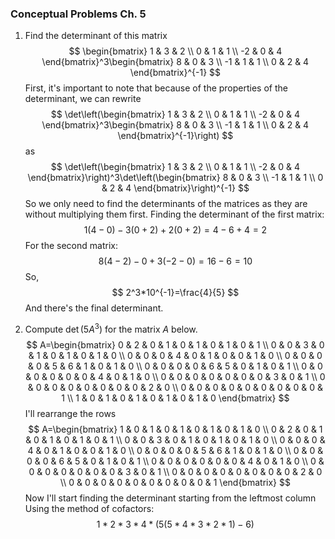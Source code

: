 ### Conceptual Problems Ch. 5

1. Find the determinant of this matrix
$$
\begin{bmatrix}
1 & 3 & 2 \\
0 & 1 & 1 \\
-2 & 0 & 4
\end{bmatrix}^3\begin{bmatrix}
8 & 0 & 3 \\
-1 & 1 & 1 \\
0 & 2 & 4
\end{bmatrix}^{-1}
$$
First, it's important to note that because of the properties of the determinant, we can rewrite
$$
\det\left(\begin{bmatrix}
1 & 3 & 2 \\
0 & 1 & 1 \\
-2 & 0 & 4
\end{bmatrix}^3\begin{bmatrix}
8 & 0 & 3 \\
-1 & 1 & 1 \\
0 & 2 & 4
\end{bmatrix}^{-1}\right)
$$
as
$$
\det\left(\begin{bmatrix}
1 & 3 & 2 \\
0 & 1 & 1 \\
-2 & 0 & 4
\end{bmatrix}\right)^3\det\left(\begin{bmatrix}
8 & 0 & 3 \\
-1 & 1 & 1 \\
0 & 2 & 4
\end{bmatrix}\right)^{-1}
$$
So we only need to find the determinants of the matrices as they are without multiplying them first.
Finding the determinant of the first matrix:
$$
1(4-0)-3(0+2)+2(0+2)=4-6+4=2
$$
For the second matrix:
$$
8(4-2)-0+3(-2-0)=16-6=10
$$
So,
$$
2^3*10^{-1}=\frac{4}{5}
$$
And there's the final determinant.

2. Compute $\det(5A^3)$ for the matrix $A$ below.
$$
A=\begin{bmatrix}
0 & 2 & 0 & 1 & 0 & 1 & 0 & 1 & 0 & 1 \\
0 & 0 & 3 & 0 & 1 & 0 & 1 & 0 & 1 & 0 \\
0 & 0 & 0 & 4 & 0 & 1 & 0 & 0 & 1 & 0 \\
0 & 0 & 0 & 0 & 5 & 6 & 1 & 0 & 1 & 0 \\
0 & 0 & 0 & 0 & 6 & 5 & 0 & 1 & 0 & 1 \\
0 & 0 & 0 & 0 & 0 & 0 & 4 & 0 & 1 & 0 \\
0 & 0 & 0 & 0 & 0 & 0 & 0 & 3 & 0 & 1 \\
0 & 0 & 0 & 0 & 0 & 0 & 0 & 0 & 2 & 0 \\
0 & 0 & 0 & 0 & 0 & 0 & 0 & 0 & 0 & 1 \\
1 & 0 & 1 & 0 & 1 & 0 & 1 & 0 & 1 & 0
\end{bmatrix}
$$
I'll rearrange the rows
$$
A=\begin{bmatrix}
1 & 0 & 1 & 0 & 1 & 0 & 1 & 0 & 1 & 0 \\
0 & 2 & 0 & 1 & 0 & 1 & 0 & 1 & 0 & 1 \\
0 & 0 & 3 & 0 & 1 & 0 & 1 & 0 & 1 & 0 \\
0 & 0 & 0 & 4 & 0 & 1 & 0 & 0 & 1 & 0 \\
0 & 0 & 0 & 0 & 5 & 6 & 1 & 0 & 1 & 0 \\
0 & 0 & 0 & 0 & 6 & 5 & 0 & 1 & 0 & 1 \\
0 & 0 & 0 & 0 & 0 & 0 & 4 & 0 & 1 & 0 \\
0 & 0 & 0 & 0 & 0 & 0 & 0 & 3 & 0 & 1 \\
0 & 0 & 0 & 0 & 0 & 0 & 0 & 0 & 2 & 0 \\
0 & 0 & 0 & 0 & 0 & 0 & 0 & 0 & 0 & 1
\end{bmatrix}
$$
Now I'll start finding the determinant starting from the leftmost column
Using the method of cofactors:
$$
1*2*3*4*(5(5*4*3*2*1)-6)
$$
